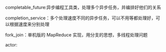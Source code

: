 completable_future:异步编程工具类，处理多个异步任务，并编排好他们的关系

completion_service：多个处理速度不同的异步任务，可以不用等都处理好，可以根据速度来分别处理

fork_join：单机版的 MapReduce 实现，用分支的思想，多线程处理问题

actor: